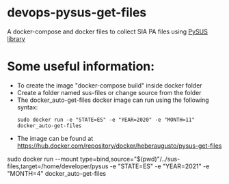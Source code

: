 # devops-pysus-get-files
A docker-compose and docker files to collect SIA PA files using [PySUS library](https://github.com/AlertaDengue/PySUS/)

# Some useful information:

 - To create the image "docker-compose build" inside docker folder
 - Create a folder named sus-files or change source from the folder
 - The docker_auto-get-files docker image can run using the following syntax: 
   ```
   sudo docker run -e "STATE=ES" -e "YEAR=2020" -e "MONTH=11" docker_auto-get-files
   ```
 - The image can be found at https://hub.docker.com/repository/docker/heberaugusto/pysus-get-files


sudo docker run --mount type=bind,source="$(pwd)"/../sus-files,target=/home/developer/pysus -e "STATE=ES" -e "YEAR=2021" -e "MONTH=4" docker_auto-get-files